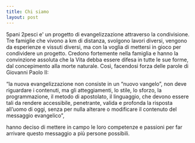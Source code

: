 ```yaml
---
title: Chi siamo
layout: post
---
```


5pani 2pesci e' un progetto di evangelizzazione attraverso la condivisione.
Tre famiglie che vivono a km di distanza, svolgono lavori diversi, vengono da
esperienze e vissuti diversi, ma con la voglia di mettersi in gioco per
condividere un progetto. Credono fortemente nella famiglia e hanno la
convinzione assoluta che la Vita debba essere difesa in tutte le sue forme, dal
concepimento alla morte naturale. Così, facendosi forza delle parole di
Giovanni Paolo II:

“la nuova evangelizzazione non consiste in un “nuovo vangelo”, non deve
riguardare i contenuti, ma gli atteggiamenti, lo stile, lo sforzo, la
programmazione, il metodo di apostolato, il linguaggio, che devono essere tali
da rendere accessibile, penetrante, valida e profonda la risposta all’uomo di
oggi, senza per nulla alterare o modificare il contenuto del messaggio
evangelico”,

hanno deciso di mettere in campo le loro competenze e passioni per far arrivare
questo messaggio a più persone possibili. 
